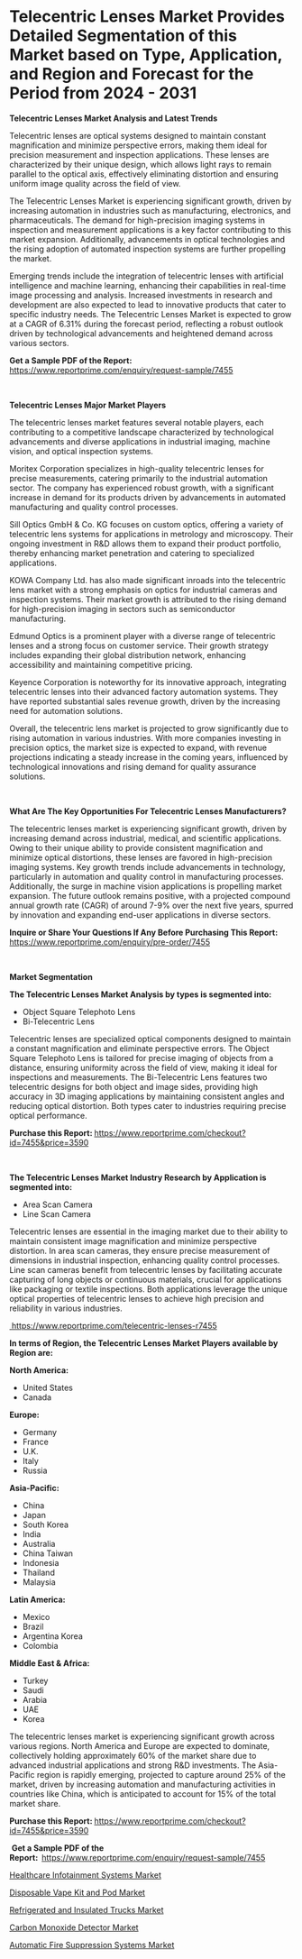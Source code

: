 <p><h1>Telecentric Lenses Market Provides Detailed Segmentation of this Market based on Type, Application, and Region and Forecast for the Period from 2024 - 2031</h1></p><p><strong>Telecentric Lenses Market Analysis and Latest Trends</strong></p>
<p><p>Telecentric lenses are optical systems designed to maintain constant magnification and minimize perspective errors, making them ideal for precision measurement and inspection applications. These lenses are characterized by their unique design, which allows light rays to remain parallel to the optical axis, effectively eliminating distortion and ensuring uniform image quality across the field of view. </p><p>The Telecentric Lenses Market is experiencing significant growth, driven by increasing automation in industries such as manufacturing, electronics, and pharmaceuticals. The demand for high-precision imaging systems in inspection and measurement applications is a key factor contributing to this market expansion. Additionally, advancements in optical technologies and the rising adoption of automated inspection systems are further propelling the market.</p><p>Emerging trends include the integration of telecentric lenses with artificial intelligence and machine learning, enhancing their capabilities in real-time image processing and analysis. Increased investments in research and development are also expected to lead to innovative products that cater to specific industry needs. The Telecentric Lenses Market is expected to grow at a CAGR of 6.31% during the forecast period, reflecting a robust outlook driven by technological advancements and heightened demand across various sectors.</p></p>
<p><strong>Get a Sample PDF of the Report:&nbsp;</strong> <a href="https://www.reportprime.com/enquiry/request-sample/7455">https://www.reportprime.com/enquiry/request-sample/7455</a></p>
<p>&nbsp;</p>
<p><strong>Telecentric Lenses Major Market Players</strong></p>
<p><p>The telecentric lenses market features several notable players, each contributing to a competitive landscape characterized by technological advancements and diverse applications in industrial imaging, machine vision, and optical inspection systems. </p><p>Moritex Corporation specializes in high-quality telecentric lenses for precise measurements, catering primarily to the industrial automation sector. The company has experienced robust growth, with a significant increase in demand for its products driven by advancements in automated manufacturing and quality control processes. </p><p>Sill Optics GmbH & Co. KG focuses on custom optics, offering a variety of telecentric lens systems for applications in metrology and microscopy. Their ongoing investment in R&D allows them to expand their product portfolio, thereby enhancing market penetration and catering to specialized applications. </p><p>KOWA Company Ltd. has also made significant inroads into the telecentric lens market with a strong emphasis on optics for industrial cameras and inspection systems. Their market growth is attributed to the rising demand for high-precision imaging in sectors such as semiconductor manufacturing.</p><p>Edmund Optics is a prominent player with a diverse range of telecentric lenses and a strong focus on customer service. Their growth strategy includes expanding their global distribution network, enhancing accessibility and maintaining competitive pricing.</p><p>Keyence Corporation is noteworthy for its innovative approach, integrating telecentric lenses into their advanced factory automation systems. They have reported substantial sales revenue growth, driven by the increasing need for automation solutions.</p><p>Overall, the telecentric lens market is projected to grow significantly due to rising automation in various industries. With more companies investing in precision optics, the market size is expected to expand, with revenue projections indicating a steady increase in the coming years, influenced by technological innovations and rising demand for quality assurance solutions.</p></p>
<p>&nbsp;</p>
<p><strong>What Are The Key Opportunities For Telecentric Lenses Manufacturers?</strong></p>
<p><p>The telecentric lenses market is experiencing significant growth, driven by increasing demand across industrial, medical, and scientific applications. Owing to their unique ability to provide consistent magnification and minimize optical distortions, these lenses are favored in high-precision imaging systems. Key growth trends include advancements in technology, particularly in automation and quality control in manufacturing processes. Additionally, the surge in machine vision applications is propelling market expansion. The future outlook remains positive, with a projected compound annual growth rate (CAGR) of around 7-9% over the next five years, spurred by innovation and expanding end-user applications in diverse sectors.</p></p>
<p><strong>Inquire or Share Your Questions If Any Before Purchasing This Report:</strong> <a href="https://www.reportprime.com/enquiry/pre-order/7455">https://www.reportprime.com/enquiry/pre-order/7455</a></p>
<p>&nbsp;</p>
<p><strong>Market Segmentation</strong></p>
<p><strong>The Telecentric Lenses Market Analysis by types is segmented into:</strong></p>
<p><ul><li>Object Square Telephoto Lens</li><li>Bi-Telecentric Lens</li></ul></p>
<p><p>Telecentric lenses are specialized optical components designed to maintain a constant magnification and eliminate perspective errors. The Object Square Telephoto Lens is tailored for precise imaging of objects from a distance, ensuring uniformity across the field of view, making it ideal for inspections and measurements. The Bi-Telecentric Lens features two telecentric designs for both object and image sides, providing high accuracy in 3D imaging applications by maintaining consistent angles and reducing optical distortion. Both types cater to industries requiring precise optical performance.</p></p>
<p><strong>Purchase this Report:&nbsp;</strong><a href="https://www.reportprime.com/checkout?id=7455&price=3590">https://www.reportprime.com/checkout?id=7455&price=3590</a></p>
<p>&nbsp;</p>
<p><strong>The Telecentric Lenses Market Industry Research by Application is segmented into:</strong></p>
<p><ul><li>Area Scan Camera</li><li>Line Scan Camera</li></ul></p>
<p><p>Telecentric lenses are essential in the imaging market due to their ability to maintain consistent image magnification and minimize perspective distortion. In area scan cameras, they ensure precise measurement of dimensions in industrial inspection, enhancing quality control processes. Line scan cameras benefit from telecentric lenses by facilitating accurate capturing of long objects or continuous materials, crucial for applications like packaging or textile inspections. Both applications leverage the unique optical properties of telecentric lenses to achieve high precision and reliability in various industries.</p></p>
<p><a href="https://www.reportprime.com/telecentric-lenses-r7455">&nbsp;https://www.reportprime.com/telecentric-lenses-r7455</a></p>
<p><strong>In terms of Region, the Telecentric Lenses Market Players available by Region are:</strong></p>
<p>
    <p> <strong> North America: </strong>
        <ul>
            <li>United States</li>
            <li>Canada</li>
        </ul>
        </p> 
    <p> <strong> Europe: </strong>
        <ul>
            <li>Germany</li>
            <li>France</li>
            <li>U.K.</li>
            <li>Italy</li>
            <li>Russia</li>
        </ul>
        </p> 
    <p> <strong> Asia-Pacific: </strong>
        <ul>
            <li>China</li>
            <li>Japan</li>
            <li>South Korea</li>
            <li>India</li>
            <li>Australia</li>
            <li>China Taiwan</li>
            <li>Indonesia</li>
            <li>Thailand</li>
            <li>Malaysia</li>
        </ul>
        </p> 
    <p> <strong> Latin America: </strong>
        <ul>
            <li>Mexico</li>
            <li>Brazil</li>
            <li>Argentina Korea</li>
            <li>Colombia</li>
        </ul>
        </p> 
    <p> <strong> Middle East & Africa: </strong>
        <ul>
            <li>Turkey</li>
            <li>Saudi</li>
            <li>Arabia</li>
            <li>UAE</li>
            <li>Korea</li>
        </ul>
    </p>
    </p>
<p><p>The telecentric lenses market is experiencing significant growth across various regions. North America and Europe are expected to dominate, collectively holding approximately 60% of the market share due to advanced industrial applications and strong R&D investments. The Asia-Pacific region is rapidly emerging, projected to capture around 25% of the market, driven by increasing automation and manufacturing activities in countries like China, which is anticipated to account for 15% of the total market share.</p></p>
<p><strong>Purchase this Report: </strong><a href="https://www.reportprime.com/checkout?id=7455&price=3590">https://www.reportprime.com/checkout?id=7455&price=3590</a></p>
<p>&nbsp;<strong>Get a Sample PDF of the Report:&nbsp;&nbsp;</strong><a href="https://www.reportprime.com/enquiry/request-sample/7455">https://www.reportprime.com/enquiry/request-sample/7455</a></p>
<p><strong></strong></p>
<p><p><a href="https://medium.com/@tammyjones1939/healthcare-infotainment-systems-market-size-is-growing-at-cagr-of-6-and-this-report-covers-1d52443b913a">Healthcare Infotainment Systems Market</a></p><p><a href="https://issuu.com/reportprime-2/docs/disposable-vape-kit-and-pod-market-_7186e7e71a1ae2">Disposable Vape Kit and Pod Market</a></p><p><a href="https://issuu.com/reportprime-2/docs/refrigerated-and-insulated-trucks-m_ad0c8018c5cddc">Refrigerated and Insulated Trucks Market</a></p><p><a href="https://www.linkedin.com/pulse/future-ready-strategic-insights-global-carbon-monoxide-detector-gvxjf?trackingId=JfvwKoG9SWOrjjcf8OcYEg%3D%3D">Carbon Monoxide Detector Market</a></p><p><a href="https://www.linkedin.com/pulse/what-growth-drivers-automatic-fire-suppression-systems-market-ntcae?trackingId=WXcLWOq%2FSGWJaoDRhCjM%2Bg%3D%3D">Automatic Fire Suppression Systems Market</a></p></p>